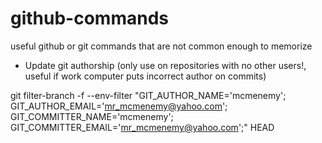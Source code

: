 # github-commands
useful github or git commands that are not common enough to memorize

* Update git authorship (only use on repositories with no other users!, useful if work computer puts incorrect author on commits)

git filter-branch -f --env-filter "GIT_AUTHOR_NAME='mcmenemy'; GIT_AUTHOR_EMAIL='mr_mcmenemy@yahoo.com'; GIT_COMMITTER_NAME='mcmenemy'; GIT_COMMITTER_EMAIL='mr_mcmenemy@yahoo.com';" HEAD
